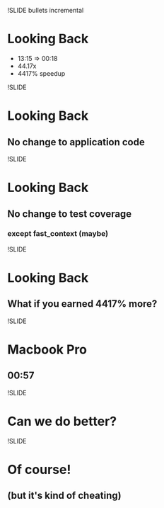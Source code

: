 !SLIDE bullets incremental
# Looking Back
* 13:15 => 00:18
* 44.17x
* 4417% speedup

!SLIDE
# Looking Back
## No change to application code

!SLIDE
# Looking Back
## No change to test coverage
### except fast_context (maybe)

!SLIDE
# Looking Back
## What if you earned 4417% more?

!SLIDE
# Macbook Pro
## 00:57

!SLIDE
# Can we do better?

!SLIDE
# Of course!
## (but it's kind of cheating)
